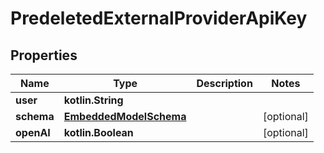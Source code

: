 
# PredeletedExternalProviderApiKey

## Properties
Name | Type | Description | Notes
------------ | ------------- | ------------- | -------------
**user** | **kotlin.String** |  | 
**schema** | [**EmbeddedModelSchema**](EmbeddedModelSchema.md) |  |  [optional]
**openAI** | **kotlin.Boolean** |  |  [optional]



